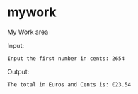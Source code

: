 # mywork

My Work area

Input:
```
Input the first number in cents: 2654
```
Output:
```
The total in Euros and Cents is: €23.54
```